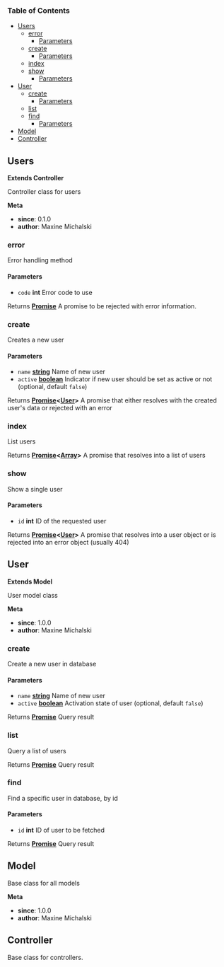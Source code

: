 <!-- Generated by documentation.js. Update this documentation by updating the source code. -->

### Table of Contents

-   [Users][1]
    -   [error][2]
        -   [Parameters][3]
    -   [create][4]
        -   [Parameters][5]
    -   [index][6]
    -   [show][7]
        -   [Parameters][8]
-   [User][9]
    -   [create][10]
        -   [Parameters][11]
    -   [list][12]
    -   [find][13]
        -   [Parameters][14]
-   [Model][15]
-   [Controller][16]

## Users

**Extends Controller**

Controller class for users

**Meta**

-   **since**: 0.1.0
-   **author**: Maxine Michalski

### error

Error handling method

#### Parameters

-   `code` **int** Error code to use

Returns **[Promise][17]** A promise to be rejected with error information.

### create

Creates a new user

#### Parameters

-   `name` **[string][18]** Name of new user
-   `active` **[boolean][19]** Indicator if new user should be set as
    active or not (optional, default `false`)

Returns **[Promise][17]&lt;[User][20]>** A promise that either resolves with the created
user's data or rejected with an error

### index

List users

Returns **[Promise][17]&lt;[Array][21]>** A promise that resolves into a list of users

### show

Show a single user

#### Parameters

-   `id` **int** ID of the requested user

Returns **[Promise][17]&lt;[User][20]>** A promise that resolves into a user object or is
rejected into an error object (usually 404)

## User

**Extends Model**

User model class

**Meta**

-   **since**: 1.0.0
-   **author**: Maxine Michalski

### create

Create a new user in database

#### Parameters

-   `name` **[string][18]** Name of new user
-   `active` **[boolean][19]** Activation state of user (optional, default `false`)

Returns **[Promise][17]** Query result

### list

Query a list of users

Returns **[Promise][17]** Query result

### find

Find a specific user in database, by id

#### Parameters

-   `id` **int** ID of user to be fetched

Returns **[Promise][17]** Query result

## Model

Base class for all models

**Meta**

-   **since**: 1.0.0
-   **author**: Maxine Michalski

## Controller

Base class for controllers.

[1]: #users

[2]: #error

[3]: #parameters

[4]: #create

[5]: #parameters-1

[6]: #index

[7]: #show

[8]: #parameters-2

[9]: #user

[10]: #create-1

[11]: #parameters-3

[12]: #list

[13]: #find

[14]: #parameters-4

[15]: #model

[16]: #controller

[17]: https://developer.mozilla.org/docs/Web/JavaScript/Reference/Global_Objects/Promise

[18]: https://developer.mozilla.org/docs/Web/JavaScript/Reference/Global_Objects/String

[19]: https://developer.mozilla.org/docs/Web/JavaScript/Reference/Global_Objects/Boolean

[20]: #user

[21]: https://developer.mozilla.org/docs/Web/JavaScript/Reference/Global_Objects/Array
